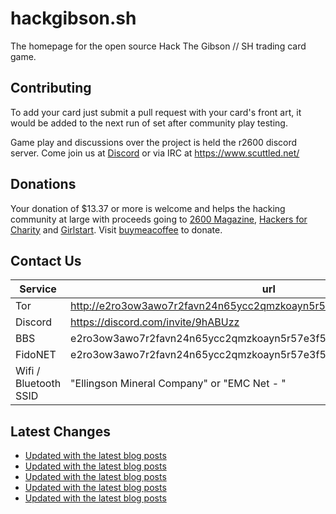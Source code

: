 # hackgibson.sh
The homepage for the open source Hack The Gibson // SH trading card game.


## Contributing

To add your card just submit a pull request with your card's front art, it would be added to the next run of set after community play testing.

Game play and discussions over the project is held the r2600 discord server. Come join us at [Discord](https://discord.com/invite/9hABUzz) or via IRC at https://www.scuttled.net/


## Donations

Your donation of $13.37 or more is welcome and helps the hacking community at large with proceeds going to [2600 Magazine](https://2600.com/), [Hackers for Charity](https://hackersforcharity.org) and [Girlstart](https://girlstart.org).  Visit [buymeacoffee](https://www.buymeacoffee.com/hackgibson.sh) to donate.


## Contact Us

Service | url
-|-
Tor | http://e2ro3ow3awo7r2favn24n65ycc2qmzkoayn5r57e3f56nvjwdcgg32ad.onion
Discord | https://discord.com/invite/9hABUzz
BBS | e2ro3ow3awo7r2favn24n65ycc2qmzkoayn5r57e3f56nvjwdcgg32ad.onion:23
FidoNET | e2ro3ow3awo7r2favn24n65ycc2qmzkoayn5r57e3f56nvjwdcgg32ad.onion:24554
Wifi / Bluetooth SSID | "Ellingson Mineral Company" or "EMC Net - <fidonet address>"

## Latest Changes
<!-- BLOG-POST-LIST:START -->
- [Updated with the latest blog posts](https://github.com/DFW2600/hackgibson.sh/commit/0c5abce9b9e35edfd1fae3297b8d6bf38fc5f3b3)
- [Updated with the latest blog posts](https://github.com/DFW2600/hackgibson.sh/commit/3725db3ac30cf8ced5567103bec87def72e01ca0)
- [Updated with the latest blog posts](https://github.com/DFW2600/hackgibson.sh/commit/2ec3282bb65943da9b554ac3cf895be7640c026e)
- [Updated with the latest blog posts](https://github.com/DFW2600/hackgibson.sh/commit/76c743f33c4299b38e8031690705c00e9493e327)
- [Updated with the latest blog posts](https://github.com/DFW2600/hackgibson.sh/commit/f7e9654d9fe952c5e62f41b3e9177ab6f28a74f1)
<!-- BLOG-POST-LIST:END -->

